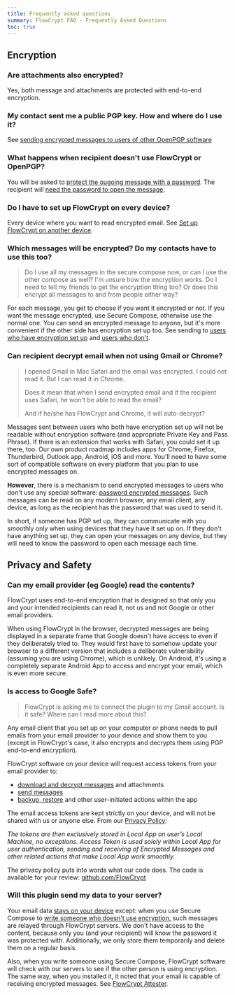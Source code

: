 ```yaml
---
title: Frequently asked questions
summary: FlowCrypt FAQ - Frequently Asked Questions
toc: true
---
```


## Encryption

### Are attachments also encrypted?

Yes, both message and attachments are protected with end-to-end encryption.

### My contact sent me a public PGP key. How and where do I use it?

See [sending encrypted messages to users of other OpenPGP software](/docs/guide/send-and-receive/send-to-other-pgp-software.html)

### What happens when recipient doesn't use FlowCrypt or OpenPGP?

You will be asked to [protect the ougoing message with a password](/docs/guide/send-and-receive/send-password-protected.html). The recipient will [need the password to open the message](/docs/guide/send-and-receive/open-password-protected.html).

### Do I have to set up FlowCrypt on every device?

Every device where you want to read encrypted email. See [Set up FlowCrypt on another device](/docs/guide/setup/another-device.html).

### Which messages will be encrypted? Do my contacts have to use this too?

> Do I use all my messages in the secure compose now, or can I use the other compose as well? I'm unsure how the encryption works. Do I need to tell my friends to get the encryption thing too? Or does this encrypt all messages to and from people either way?

For each message, you get to choose if you want it encrypted or not. If you want the message encrypted, use Secure Compose, otherwise use the normal one. You can send an encrypted message to anyone, but it's more convenient if the other side has encryption set up too. See sending to [users who have encryption set up](/docs/guide/send-and-receive/send-to-flowcrypt.html) and [users who don't](/docs/guide/send-and-receive/send-password-protected.html).

### Can recipient decrypt email when not using Gmail or Chrome?

> I opened Gmail in Mac Safari and the email was encrypted. I could not read it. But I can read it in Chrome.
> 
> Does it mean that when I send encrypted email and if the recipient uses Safari, he won't be able to read the email?
>
> And if he/she has FlowCrypt and Chrome, it will auto-decrypt?

Messages sent between users who both have encryption set up will not be readable without encryption software (and appropriate Private Key and Pass Phrase). If there is an extension that works with Safari, you could set it up there, too. Our own product roadmap includes apps for Chrome, Firefox, Thunderbird, Outlook app, Android, iOS and more. You'll need to have some sort of compatible software on every platform that you plan to use encrypted messages on.

**However**, there is a mechanism to send encrypted messages to users who don't use any special software: [password encrypted messages](/docs/guide/send-and-receive/send-password-protected.html). Such messages can be read on any modern browser, any email client, any device, as long as the recipient has the password that was used to send it.

In short, if someone has PGP set up, they can communicate with you smoothly only when using devices that they have it set up on. If they don't have anything set up, they can open your messages on any device, but they will need to know the password to open each message each time.

## Privacy and Safety

### Can my email provider (eg Google) read the contents?

FlowCrypt uses end-to-end encryption that is designed so that only you and your intended recipients can read it, not us and not Google or other email providers.

When using FlowCrypt in the browser, decrypted messages are being displayed in a separate frame that Google doesn't have access to even if they deliberately tried to. They would first have to somehow update your browser to a different version that includes a deliberate vulnerability (assuming you are using Chrome), which is unlikely. On Android, it's using a completely separate Android App to access and encrypt your email, which is even more secure.

### Is access to Google Safe?

> FlowCrypt is asking me to connect the plugin to my Gmail account. Is it safe? Where can I read more about this?

Any email client that you set up on your computer or phone needs to pull emails from your email provider to your device and show them to you (except in FlowCrypt's case, it also encrypts and decrypts them using PGP end-to-end encryption).

FlowCrypt software on your device will request access tokens from your email provider to:
 - [download and decrypt messages](/docs/guide/send-and-receive/open-email-with-flowcrypt.html) and attachments
 - [send messages](/docs/guide/send-and-receive/index.html)
 - [backup, restore](/docs/technical/manage-private-keys.html#default-backup-methods) and other user-initiated actions within the app

The email access tokens are kept strictly on your device, and will not be shared with us or anyone else. From our [Privacy Policy](https://flowcrypt.com/privacy#email-access-token): 

*The tokens are then exclusively stored in Local App on user’s Local Machine, no exceptions. Access Token is used solely within Local App for user authentication, sending and receiving of Encrypted Messages and other related actions that make Local App work smoothly.*

The privacy policy puts into words what our code does. The code is available for your review: <a href="https://github.com/FlowCrypt/">github.com/FlowCrypt</a>

### Will this plugin send my data to your server?

Your email data [stays on your device](https://flowcrypt.com/privacy) except: when you use Secure Compose to [write someone who doesn't use encryption](/docs/guide/send-and-receive/send-password-protected.html), such messages are relayed through FlowCrypt servers. We don't have access to the content, because only you (and your recipient) will know the password it was protected with. Additionally, we only store them temporarily and delete them on a regular basis.

Also, when you write someone using Secure Compose, FlowCrypt software will check with our servers to see if the other person is using encryption. The same way, when you installed it, it noted that your email is capable of receiving encrypted messages. See [FlowCrypt Attester](/docs/technical/attester.html).
